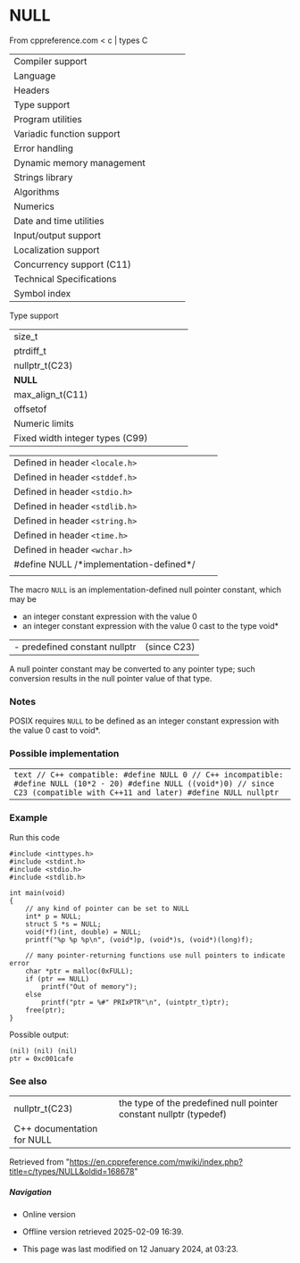 # NULL

From cppreference.com
< c‎ | types
 C

|  |  |  |  |  |
| --- | --- | --- | --- | --- |
| Compiler support | | | | |
| Language | | | | |
| Headers | | | | |
| Type support | | | | |
| Program utilities | | | | |
| Variadic function support | | | | |
| Error handling | | | | |
| Dynamic memory management | | | | |
| Strings library | | | | |
| Algorithms | | | | |
| Numerics | | | | |
| Date and time utilities | | | | |
| Input/output support | | | | |
| Localization support | | | | |
| Concurrency support (C11) | | | | |
| Technical Specifications | | | | |
| Symbol index | | | | |

 Type support

|  |  |  |  |  |
| --- | --- | --- | --- | --- |
| size_t | | | | |
| ptrdiff_t | | | | |
| nullptr_t(C23) | | | | |
| ****NULL**** | | | | |
| max_align_t(C11) | | | | |
| offsetof | | | | |
| Numeric limits | | | | |
| Fixed width integer types (C99) | | | | |

|  |  |  |
| --- | --- | --- |
| Defined in header `<locale.h>` |  |  |
| Defined in header `<stddef.h>` |  |  |
| Defined in header `<stdio.h>` |  |  |
| Defined in header `<stdlib.h>` |  |  |
| Defined in header `<string.h>` |  |  |
| Defined in header `<time.h>` |  |  |
| Defined in header `<wchar.h>` |  |  |
| #define NULL /\*implementation-defined\*/ |  |  |
|  |  |  |

The macro `NULL` is an implementation-defined null pointer constant, which may be

- an integer constant expression with the value ​0​
- an integer constant expression with the value ​0​ cast to the type void\*

|  |  |
| --- | --- |
| - predefined constant nullptr | (since C23) |

A null pointer constant may be converted to any pointer type; such conversion results in the null pointer value of that type.

### Notes

POSIX requires `NULL` to be defined as an integer constant expression with the value ​0​ cast to void\*.

### Possible implementation

|  |
| --- |
| ```text // C++ compatible: #define NULL 0 // C++ incompatible: #define NULL (10*2 - 20) #define NULL ((void*)0) // since C23 (compatible with C++11 and later) #define NULL nullptr ``` |

### Example

Run this code

```
#include <inttypes.h>
#include <stdint.h>
#include <stdio.h>
#include <stdlib.h>
 
int main(void)
{
    // any kind of pointer can be set to NULL
    int* p = NULL;
    struct S *s = NULL;
    void(*f)(int, double) = NULL;
    printf("%p %p %p\n", (void*)p, (void*)s, (void*)(long)f);
 
    // many pointer-returning functions use null pointers to indicate error
    char *ptr = malloc(0xFULL);
    if (ptr == NULL)
        printf("Out of memory");
    else
        printf("ptr = %#" PRIxPTR"\n", (uintptr_t)ptr);
    free(ptr);
}

```

Possible output:

```
(nil) (nil) (nil)
ptr = 0xc001cafe

```

### See also

|  |  |
| --- | --- |
| nullptr_t(C23) | the type of the predefined null pointer constant nullptr   (typedef) |
| C++ documentation for NULL | |

Retrieved from "<https://en.cppreference.com/mwiki/index.php?title=c/types/NULL&oldid=168678>"

##### Navigation

- Online version
- Offline version retrieved 2025-02-09 16:39.

- This page was last modified on 12 January 2024, at 03:23.